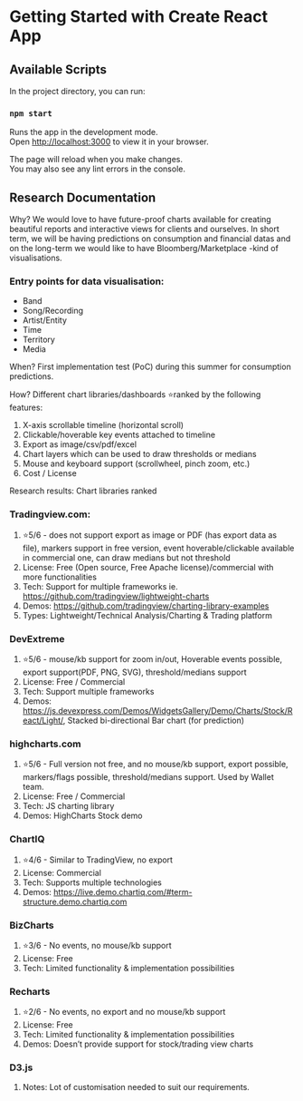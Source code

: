 # Getting Started with Create React App

## Available Scripts

In the project directory, you can run:

### `npm start`

Runs the app in the development mode.\
Open [http://localhost:3000](http://localhost:3000) to view it in your browser.

The page will reload when you make changes.\
You may also see any lint errors in the console.

## Research Documentation

Why? We would love to have future-proof charts available for creating beautiful reports and interactive views for clients and ourselves. In short term, we will be having predictions on consumption and financial datas and on the long-term we would like to have Bloomberg/Marketplace -kind of visualisations.

### Entry points for data visualisation:

* Band
* Song/Recording
* Artist/Entity
* Time
* Territory
* Media



When? First implementation test (PoC) during this summer for consumption predictions.

How? Different chart libraries/dashboards ⭐ranked by the following features:

1. X-axis scrollable timeline (horizontal scroll)
2. Clickable/hoverable key events attached to timeline
3. Export as image/csv/pdf/excel
4. Chart layers which can be used to draw thresholds or medians
5. Mouse and keyboard support (scrollwheel, pinch zoom, etc.)
6. Cost / License

Research results: Chart libraries ranked

### Tradingview.com: 

  1. ⭐5/6 - does not support export as image or PDF (has export data as file), markers support in free version, event hoverable/clickable available in commercial one, can draw medians but not threshold
  2. License: Free (Open source, Free Apache license)/commercial with more functionalities
  3. Tech: Support for multiple frameworks ie. https://github.com/tradingview/lightweight-charts
  4. Demos: https://github.com/tradingview/charting-library-examples
  5. Types: Lightweight/Technical Analysis/Charting & Trading platform

### DevExtreme

  1. ⭐5/6 - mouse/kb support for zoom in/out, Hoverable events possible, export support(PDF, PNG, SVG), threshold/medians support
  2. License: Free / Commercial
  3. Tech: Support multiple frameworks 
  4. Demos: https://js.devexpress.com/Demos/WidgetsGallery/Demo/Charts/Stock/React/Light/, Stacked bi-directional Bar chart (for prediction)

### highcharts.com

  1. ⭐5/6 - Full version not free, and no mouse/kb support, export possible, markers/flags possible, threshold/medians support. Used by Wallet team.
  2. License: Free / Commercial
  3. Tech: JS charting library
  4. Demos: HighCharts Stock demo

### ChartIQ

  1. ⭐4/6 - Similar to TradingView, no export
  2. License: Commercial
  3. Tech: Supports multiple technologies
  4. Demos: https://live.demo.chartiq.com/#term-structure.demo.chartiq.com

### BizCharts

  1. ⭐3/6 - No events, no mouse/kb support
  2. License: Free
  3. Tech: Limited functionality & implementation possibilities

### Recharts

  1. ⭐2/6 - No events, no export and no mouse/kb support
  2. License: Free
  3. Tech: Limited functionality & implementation possibilities
  4. Demos: Doesn’t provide support for stock/trading view charts

### D3.js

  1. Notes: Lot of customisation needed to suit our requirements.

